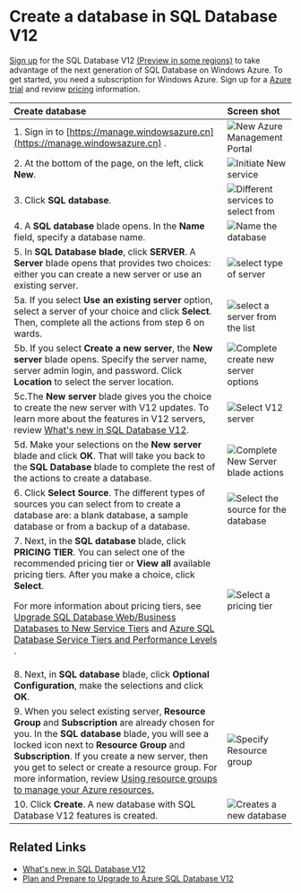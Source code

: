 <properties 
	pageTitle="Create a database in SQL Database Update V12" 
	description="Demonstrates how to create a database in Azure SQL Database Update V12" 
	services="sql-database" 
	documentationCenter="" 
	authors="sonalmm" 
	manager="jeffreyg" 
	editor=""/>

<tags
	ms.service="sql-database"
	ms.date="04/28/2015"
	wacn.date=""/>


# Create a database in SQL Database V12


<!--
True author is: authors="sonalmm" , ms.author="sonalm".
-->


[Sign up](https://manage.windowsazure.cn) for the SQL Database V12 [(Preview in some <!-- deleted by customization regions)](/documentation/articles/sql-database-v12-whats-new#V12AzureSqlDbPreviewGaTable) --><!-- keep by customization: begin --> regions)](/documentation/articles/sql-database-v12-whats-new#V12AzureSqlDbPreviewGaTa) <!-- keep by customization: end --> to take advantage of the next generation of  SQL Database on Windows Azure. To get started, you need a subscription for Windows Azure. Sign up for a <!-- deleted by customization [free Azure trial](http://azure.microsoft.com/pricing/free-trial) --><!-- keep by customization: begin --> [Azure trial](/pricing/1rmb-trial) <!-- keep by customization: end --> and review <!-- deleted by customization [pricing](/home/features/sql-database) --><!-- keep by customization: begin --> [pricing](/home/features/sql-database/#price) <!-- keep by customization: end --> information.


| Create database | Screen shot |
| :--- | :--- |
| 1. Sign in to <!-- deleted by customization [http:/#price/manage.windowsazure.cn/](http://manage.windowsazure.cn/) --><!-- keep by customization: begin --> [https://manage.windowsazure.cn](https://manage.windowsazure.cn) <!-- keep by customization: end -->. | ![New Azure Management Portal][1] |
| 2. At the bottom of the page, on the left, click **New**. | ![Initiate New service][2]|
| 3. Click **SQL database**.| ![Different services to select from][3] |
| 4. A **SQL database** blade opens. In the **Name** field, specify a database name. | ![Name the database][4] |
| 5. In **SQL Database blade**, click **SERVER**. A **Server** blade opens that provides two choices: either you can create a new server or use an existing server.| ![select type of server][4] |
|5a. If you select **Use an existing server** option, select a server of your choice and click **Select**. Then, complete all the actions from step 6 on wards.| ![select a server from the list][5]| 
|5b.   If you select **Create a new server**, the **New server** blade opens. Specify the server name, server admin login, and password. Click **Location** to select the server location. | ![Complete create new server options][9]| 
|5c.The **New server** blade gives you the choice to create the new server with V12 updates. To learn more about the features in V12 servers, review [What's new in SQL Database V12](/documentation/articles/sql-database-v12-whats-new).| ![Select V12 server][6]|
|5d. Make your selections on the **New server** blade and click **OK**. That will take you back to the **SQL Database** blade to complete the rest of the actions to create a database. | ![Complete New Server blade actions][8]|
|6. Click **Select Source**. The different types of sources you can select from to create a database are: a blank database, a sample database or from a backup of a database.| ![Select the source for the database][10]|
|7. Next, in the **SQL database** blade, click **PRICING TIER**. You can select one of the recommended pricing tier or **View all** available pricing tiers. After you make a choice, click **Select**. <p> For more information about pricing tiers, see [Upgrade SQL Database Web/Business Databases to New Service <!-- deleted by customization Tiers](./sql-database-upgrade-new-service-tiers/) --><!-- keep by customization: begin --> Tiers](/documentation/articles/sql-database-upgrade-new-service-tiers/) <!-- keep by customization: end --> and [Azure SQL Database Service Tiers and Performance <!-- deleted by customization Levels](/documentation/articles/sql-database-service-tiers) --><!-- keep by customization: begin --> Levels](https://msdn.microsoft.com/zh-CN/library/azure/dn741336.aspx) <!-- keep by customization: end -->. |![Select a pricing tier][7]
| 8. Next, in **SQL database** blade, click **Optional Configuration**, make the selections and click **OK**. 
| 9. When you select existing server, **Resource Group** and **Subscription** are already chosen for you. In the **SQL database** blade, you will see a locked icon next to **Resource Group** and **Subscription**. If you create a new server, then you get to select or create a resource group. For more information, review [Using resource groups to manage your Azure resources.](/documentation/articles/resource-group-overview)|![Specify Resource group][11]
| 10. Click **Create**. A new database with SQL Database V12 features is created. |![Creates a new database][12]

## Related Links

- [What's new in SQL Database V12](/documentation/articles/sql-database-v12-whats-new)
- [Plan and Prepare to Upgrade to Azure SQL Database V12](/documentation/articles/sql-database-v12-plan-prepare-upgrade)

<!--Image references-->
[1]: ./media/sql-database-create/firstscreenportal.png
[2]: ./media/sql-database-create/new.png
[3]: ./media/sql-database-create/sqldatabase.png
[4]: ./media/sql-database-create/databasename.png
[5]: ./media/sql-database-create/useexistingserver.PNG
[6]: ./media/sql-database-create/v12server.PNG
[7]: ./media/sql-database-create/pricingtierdetails.png
[8]: ./media/sql-database-create/finishnewserverblade.png
[9]: ./media/sql-database-create/createnewserver.png
[10]: ./media/sql-database-create/selectsource.png
[11]: ./media/sql-database-create/resourcegroup.png
[12]: ./media/sql-database-create/create.png
